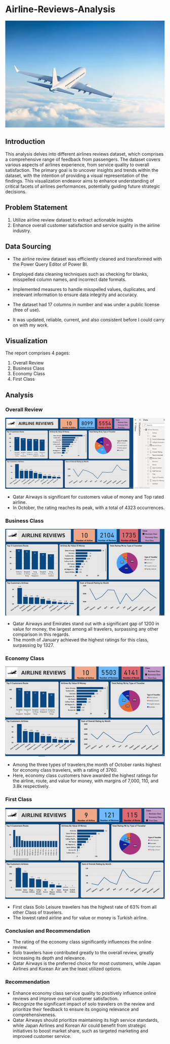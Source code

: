 # Airline-Reviews-Analysis

![](introimage.png)

## Introduction

This analysis delves into different airlines reviews dataset, which comprises a comprehensive range of feedback from passengers.
The dataset covers various aspects of airlines experience, from service quality to overall satisfaction. The primary goal is to uncover insights and trends within the dataset, with the intention of providing a visual representation of the findings. 
This visualization endeavor aims to enhance understanding of critical facets of airlines performances, potentially guiding future strategic decisions.

## Problem Statement

1. Utilize airline review dataset to extract actionable insights
2. Enhance overall customer satisfaction and service quality in the airline industry.

## Data Sourcing
 
-	The airline review dataset was efficiently cleaned and transformed with the Power Query Editor of Power BI.

- Employed data cleaning techniques such as checking for blanks, misspelled column names, and incorrect date formats.

- Implemented measures to handle misspelled values, duplicates, and irrelevant information to ensure data integrity and accuracy.
  
-	The dataset had 17 columns in number and was under a public license (free of use).

-	It was updated, reliable, current, and also consistent before I could carry on with my work.


## Visualization

The report comprises 4 pages:
1. Overall Review
2. Business Class
3. Economy Class
4. First Class

## Analysis

### Overall Review
![](AirlineReview.png)

- Qatar Airways is significant for customers value of money and Top rated airline.
- In October, the rating reaches its peak, with a total of 4323 occurrences.


### Business Class
![](BusinessClass.png)

- Qatar Airways and Emirates stand out with a significant gap of 1200 in value for money, the largest among all travelers, surpassing any other comparison in this regards.
- The month of January achieved the highest ratings for this class, surpassing by 1327.



### Economy Class
![](EconomyClass.png)

- Among the three types of travelers,the month of October ranks highest for economy class travelers, with a rating of 3760.
- Here, economy class customers have awarded the highest ratings for the airline, route, and value for money, with margins of 7,000, 110, and 3.8k respectively.


### First Class
![](FirstClass.png)

- First class Solo Leisure travelers has the highest rate of 63% from all other Class of travelers.
- The lowest rated airline and for value or money is Turkish airline.
  

### Conclusion and Recommendation

- The rating of the economy class significantly influences the online review.
- Solo travelers have contributed greatly to the overall review, greatly increasing its depth and relevance.
- Qatar Airways is the preferred choice for most customers, while Japan Airlines and Korean Air are the least utilized options.


### Recommendation

- Enhance economy class service quality to positively influence online reviews and improve overall customer satisfaction.
- Recognize the significant impact of solo travelers on the review and prioritize their feedback to ensure its ongoing relevance and comprehensiveness.
- Qatar Airways should prioritize maintaining its high service standards, while Japan Airlines and Korean Air could benefit from strategic initiatives to boost market share, such as targeted marketing and improved customer service.

  
